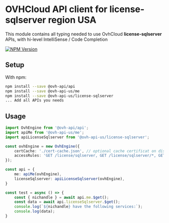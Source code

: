 # OVHCloud API client for **license-sqlserver** region USA

This module contains all typing needed to use OvhCloud **license-sqlserver** APIs, with hi-level IntelliSense / Code Completion

[![NPM Version](https://img.shields.io/npm/v/@ovh-api-us/license-sqlserver.svg?style=flat)](https://www.npmjs.org/package/@ovh-api-us/license-sqlserver)

## Setup

With npm:

```bash
npm install --save @ovh-api/api
npm install --save @ovh-api-us/me
npm install --save @ovh-api-us/license-sqlserver
... Add all APIs you needs
```

## Usage

```typescript
import OvhEngine from '@ovh-api/api';
import apiMe from '@ovh-api-us/me';
import apiLicenseSqlserver from '@ovh-api-us/license-sqlserver';

const ovhEngine = new OvhEngine({ 
    certCache: './cert-cache.json', // optional cache certificat on disk.
    accessRules: 'GET /license/sqlserver, GET /license/sqlserver/*, GET /me', // optional limit the requested privileges.
});

const api = {
    me: apiMe(ovhEngine),
    licenseSqlserver: apiLicenseSqlserver(ovhEngine),
}

const test = async () => {
    const { nichandle } = await api.me.$get();
    const data = await api.licenseSqlserver.$get();
    console.log(`${nichandle} have the following services:`);
    console.log(data);
}
```
